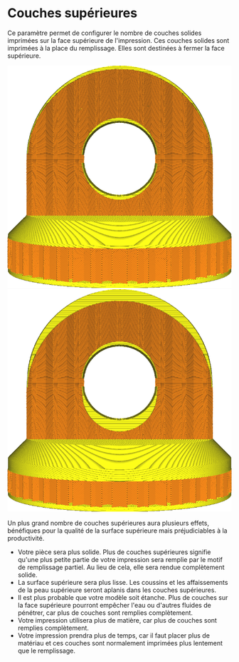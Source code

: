 Couches supérieures
===

Ce paramètre permet de configurer le nombre de couches solides imprimées sur la face supérieure de l'impression. Ces couches solides sont imprimées à la place du remplissage. Elles sont destinées à fermer la face supérieure.

![12 couches supérieures](../../../articles/images/top_bottom_thickness_0.8.png)
![50 couches supérieures](../../../articles/images/top_thickness.png)

Un plus grand nombre de couches supérieures aura plusieurs effets, bénéfiques pour la qualité de la surface supérieure mais préjudiciables à la productivité.
* Votre pièce sera plus solide. Plus de couches supérieures signifie qu'une plus petite partie de votre impression sera remplie par le motif de remplissage partiel. Au lieu de cela, elle sera rendue complètement solide.
* La surface supérieure sera plus lisse. Les coussins et les affaissements de la peau supérieure seront aplanis dans les couches supérieures.
* Il est plus probable que votre modèle soit étanche. Plus de couches sur la face supérieure pourront empêcher l'eau ou d'autres fluides de pénétrer, car plus de couches sont remplies complètement.
* Votre impression utilisera plus de matière, car plus de couches sont remplies complètement.
* Votre impression prendra plus de temps, car il faut placer plus de matériau et ces couches sont normalement imprimées plus lentement que le remplissage.
